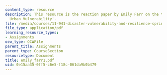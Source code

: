 ```yaml
---
content_type: resource
description: This resource is the reaction paper by Emily Farr on the topic 'Assessing
  Urban Vulnerability'.
file: /media/courses/11-941-disaster-vulnerability-and-resilience-spring-2005/0e15aa350ff5c6e5f18c061da9b0b479_emily_farr1.pdf
file_type: application/pdf
learning_resource_types:
- Assignments
ocw_type: OCWFile
parent_title: Assignments
parent_type: CourseSection
resourcetype: Document
title: emily_farr1.pdf
uid: 0e15aa35-0ff5-c6e5-f18c-061da9b0b479
---
```


